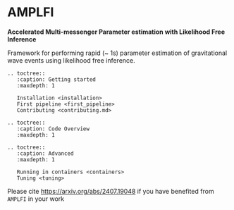 AMPLFI
======
**Accelerated Multi-messenger Parameter estimation with Likelihood Free Inference**

Framework for performing rapid (~ 1s) parameter estimation of gravitational wave events using likelihood free inference.

```{eval-rst}
.. toctree::
   :caption: Getting started
   :maxdepth: 1

   Installation <installation>
   First pipeline <first_pipeline>
   Contributing <contributing.md>

.. toctree::
   :caption: Code Overview
   :maxdepth: 1

.. toctree::
   :caption: Advanced
   :maxdepth: 1

   Running in containers <containers>
   Tuning <tuning>
```

Please cite https://arxiv.org/abs/2407.19048 if you have benefited from `AMPLFI` in your work
